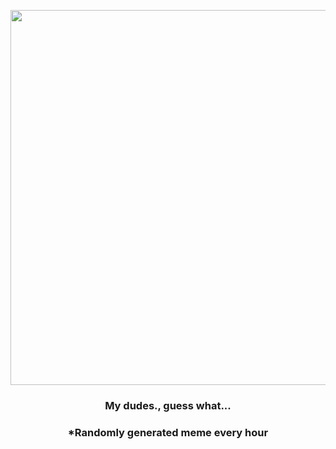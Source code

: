 <p align="center">
        <img src="https://i.redd.it/ba4c9guyswy91.jpg" width="600" height="600">
        </p>
        <h3 align="center">My dudes., guess what...</h3>
        <h3 align="center">*Randomly generated meme every hour</h3>
    